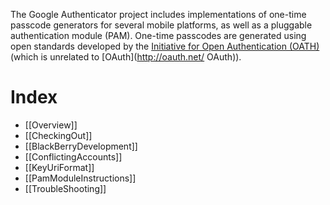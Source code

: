 The Google Authenticator project includes implementations of one-time passcode generators for several mobile platforms, as well as a pluggable authentication module (PAM). One-time passcodes are generated using open standards developed by the [Initiative for Open Authentication (OATH)](http://www.openauthentication.org/)  (which is unrelated to [OAuth](http://oauth.net/ OAuth)). 

Index
=====

* [[Overview]]
* [[CheckingOut]]
* [[BlackBerryDevelopment]]
* [[ConflictingAccounts]]
* [[KeyUriFormat]]
* [[PamModuleInstructions]]
* [[TroubleShooting]]